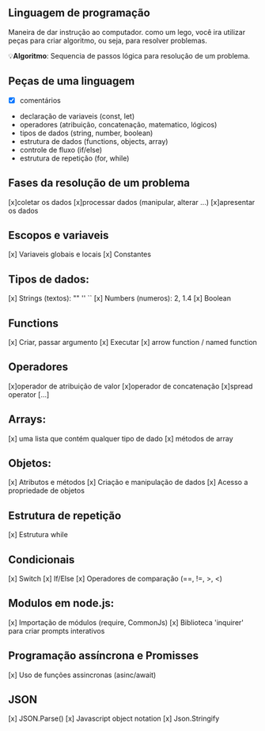 ## Linguagem de programação 

Maneira de dar instrução ao computador.
como um lego, você ira utilizar peças para criar algoritmo, ou seja, para resolver problemas.

💡**Algoritmo**: Sequencia de passos lógica para resolução de um problema.

## Peças de uma linguagem

- [x] comentários
- declaração de variaveis (const, let)
- operadores (atribuição, concatenação, matematico, lógicos)
- tipos de dados (string, number, boolean)
- estrutura de dados (functions, objects, array)
- controle de fluxo (if/else)
- estrutura de repetição (for, while)

## Fases da resolução de um problema

[x]coletar os dados 
[x]processar dados (manipular, alterar ...)
[x]apresentar os dados

## Escopos e variaveis 

[x] Variaveis globais e locais 
[x] Constantes

## Tipos de dados: 
[x] Strings (textos): "" '' ``
[x] Numbers (numeros): 2, 1.4
[x] Boolean

## Functions
[x] Criar, passar argumento
[x] Executar
[x] arrow function / named function

## Operadores 
[x]operador de atribuição de valor
[x]operador de concatenação
[x]spread operator [...]

## Arrays: 
[x] uma lista que contém qualquer tipo de dado
[x] métodos de array

## Objetos:
[x] Atributos e métodos
[x] Criação e manipulação de dados
[x] Acesso a propriedade de objetos

## Estrutura de repetição
[x] Estrutura while

## Condicionais
[x] Switch
[x] If/Else
[x] Operadores de comparação (==, !=, >, <)

## Modulos em node.js:

[x] Importação de módulos (require, CommonJs)
[x] Biblioteca 'inquirer' para criar prompts interativos

## Programação assíncrona e Promisses
[x] Uso de funções assincronas (asinc/await)

## JSON 
[x] JSON.Parse() 
[x] Javascript object notation
[x] Json.Stringify